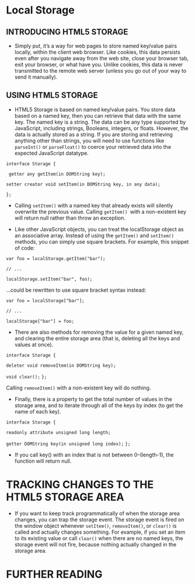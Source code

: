 # Local Storage

 

## INTRODUCING HTML5 STORAGE

+ Simply put, it’s a way for web pages to store named key/value pairs locally, within the client web browser. Like cookies, this data persists even after you navigate away from the web site, close your browser tab, exit your browser, or what have you. Unlike cookies, this data is never transmitted to the remote web server (unless you go out of your way to send it manually).



## USING HTML5 STORAGE
+ HTML5 Storage is based on named key/value pairs. You store data based on a named key, then you can retrieve that data with the same key. The named key is a string. The data can be any type supported by JavaScript, including strings, Booleans, integers, or floats. However, the data is actually stored as a string. If you are storing and retrieving anything other than strings, you will need to use functions like `parseInt()` or `parseFloat()` to coerce your retrieved data into the expected JavaScript datatype.

`interface Storage {`

 ` getter any getItem(in DOMString key);`

  `setter creator void setItem(in DOMString key, in any data);`

`};`

+ Calling `setItem()` with a named key that already exists will silently overwrite the previous value. Calling `getItem() `with a non-existent key will return null rather than throw an exception.

+ Like other JavaScript objects, you can treat the localStorage object as an associative array. Instead of using the `getItem()` and `setItem()` methods, you can simply use square brackets. For example, this snippet of code:

`var foo = localStorage.getItem("bar");`

`// ...`

`localStorage.setItem("bar", foo);`

…could be rewritten to use square bracket syntax instead:

`var foo = localStorage["bar"];`

`// ...`

`localStorage["bar"] = foo;`


+ There are also methods for removing the value for a given named key, and clearing the entire storage area (that is, deleting all the keys and values at once).

`interface Storage {`

  `deleter void removeItem(in DOMString key);`

  `void clear();`
`};`

Calling `removeItem()` with a non-existent key will do nothing.


+ Finally, there is a property to get the total number of values in the storage area, and to iterate through all of the keys by index (to get the name of each key).

`interface Storage {`

  `readonly attribute unsigned long length;`

  `getter DOMString key(in unsigned long index);`
`};`

+ If you call key() with an index that is not between 0–(length-1), the function will return null.


# TRACKING CHANGES TO THE HTML5 STORAGE AREA

+ If you want to keep track programmatically of when the storage area changes, you can trap the storage event. The storage event is fired on the window object whenever `setItem()`, `removeItem()`, or `clear()` is called and actually changes something. For example, if you set an item to its existing value or call `clear()` when there are no named keys, the storage event will not fire, because nothing actually changed in the storage area.

# FURTHER READING



